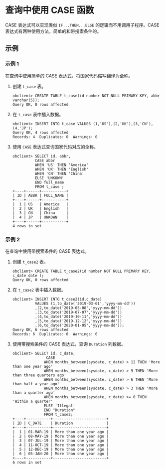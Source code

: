 # 查询中使用 CASE 函数

CASE 表达式可以实现类似 `IF...THEN...ELSE` 的逻辑而不用调用子程序。CASE 表达式有两种使用方法，简单的和带搜索条件的。

## 示例

### 示例 1

在查询中使用简单的 CASE 表达式，将国家代码缩写翻译为全称。

1. 创建 `t_case` 表。

   ```unknow
   obclient> CREATE TABLE t_case(id number NOT NULL PRIMARY KEY, abbr varchar(5));
   Query OK, 0 rows affected
   ```

2. 在 `t_case` 表中插入数据。

   ```unknow
   obclient> INSERT INTO t_case VALUES (1,'US'),(2,'UK'),(3,'CN'),(4,'JP');
   Query OK, 4 rows affected
   Records: 4  Duplicates: 0  Warnings: 0
   ```

3. 使用 `CASE` 表达式查询国家代码对应的全称。

   ```unknow
   obclient> SELECT id, abbr,
             CASE abbr
             WHEN 'US' THEN 'America'
             WHEN 'UK' THEN 'English'
             WHEN 'CN' THEN 'China'
             ELSE 'UNKOWN'
             END full_name
             FROM t_case ;
   +----+------+-----------+
   | ID | ABBR | FULL_NAME |
   +----+------+-----------+
   |  1 | US   | America   |
   |  2 | UK   | English   |
   |  3 | CN   | China     |
   |  4 | JP   | UNKOWN    |
   +----+------+-----------+
   4 rows in set
   ```

### 示例 2

在查询中使用带搜索条件的 CASE 表达式。

1. 创建 `t_case2` 表。

   ```unknow
   obclient> CREATE TABLE t_case2(id number NOT NULL PRIMARY KEY, c_date date );
   Query OK, 0 rows affected
   ```

2. 在 `t_case2` 表中插入数据。

   ```unknow
   obclient> INSERT INTO t_case2(id,c_date) 
             VALUES (1,to_date('2019-03-01','yyyy-mm-dd'))
             ,(2,to_date('2019-05-08','yyyy-mm-dd'))
             ,(3,to_date('2019-07-07','yyyy-mm-dd'))
             ,(4,to_date('2019-10-11','yyyy-mm-dd'))
             ,(5,to_date('2019-12-12','yyyy-mm-dd'))
             ,(6,to_date('2020-01-05','yyyy-mm-dd'));
   Query OK, 6 rows affected
   Records: 6  Duplicates: 0  Warnings: 0
   ```

3. 使用带搜索条件的 CASE 表达式，查询 `Duration` 列数据。

   ```unknow
   obclient> SELECT id, c_date,
                  CASE
                 WHEN months_between(sysdate, c_date) > 12 THEN 'More than one year ago'
                 WHEN months_between(sysdate, c_date) > 9 THEN 'More than three quarters ago'
                 WHEN months_between(sysdate, c_date) > 6 THEN 'More than half a year ago'
                 WHEN months_between(sysdate, c_date) > 3 THEN 'More than a quarter ago'
                 WHEN months_between(sysdate, c_date) >= 0 THEN 'Within a quarter'
                 ELSE 'Illegal'
                 END "Duration"
                 FROM t_case2;
   +----+-----------+------------------------+
   | ID | C_DATE    | Duration               |
   +----+-----------+------------------------+
   |  1 | 01-MAR-19 | More than one year ago |
   |  2 | 08-MAY-19 | More than one year ago |
   |  3 | 07-JUL-19 | More than one year ago |
   |  4 | 11-OCT-19 | More than one year ago |
   |  5 | 12-DEC-19 | More than one year ago |
   |  6 | 05-JAN-20 | More than one year ago |
   +----+-----------+------------------------+
   6 rows in set
   ```
